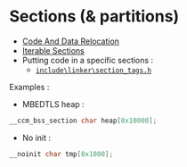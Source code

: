 # Sections (& partitions)

- [Code And Data Relocation](https://docs.zephyrproject.org/latest/guides/code-relocation.html)
- [Iterable Sections](https://docs.zephyrproject.org/latest/reference/iterable_sections/index.html)
- Putting code in a specific sections :
  - [`include\linker\section_tags.h`](https://github.com/nrfconnect/sdk-zephyr/blob/master/include/linker/section_tags.h)

Examples :

- MBEDTLS heap : 

```c
__ccm_bss_section char heap[0x10000];
```

- No init :

```c
__noinit char tmp[0x1000];
```